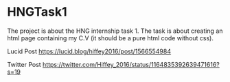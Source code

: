 # HNGTask1
The project is about the HNG internship task 1. The task is about creating an html page containing my C.V (it should be a pure html code without css).

Lucid Post
https://lucid.blog/hiffey2016/post/1566554984

Twitter Post
https://twitter.com/Hiffey_2016/status/1164835392639471616?s=19
